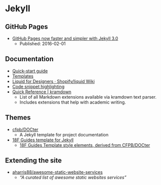 # Jekyll

## GitHub Pages

- [GitHub Pages now faster and simpler with Jekyll 3.0](https://github.com/blog/2100-github-pages-now-faster-and-simpler-with-jekyll-3-0)
  - Published: 2016-02-01

## Documentation

- [Quick-start guide](https://jekyllrb.com/docs/quickstart/)
- [Templates](https://jekyllrb.com/docs/templates/)
- [Liquid for Designers · Shopify/liquid Wiki](https://github.com/Shopify/liquid/wiki/Liquid-for-Designers)
- [Code snippet highlighting](https://jekyllrb.com/docs/templates/#code-snippet-highlighting)
- [Quick Reference | kramdown](http://kramdown.gettalong.org/quickref.html)
  - List of all Markdown extensions available via kramdown text parser.
  - Includes extensions that help with academic writing.

## Themes

- [cfpb/DOCter](https://github.com/cfpb/DOCter)
  - A Jekyll template for project documentation
- [18F Guides template for Jekyll](https://pages.18f.gov/guides-template/)
  - [18F Guides Template style elements, derived from CFPB/DOCter](https://github.com/18F/guides-style)

## Extending the site

- [aharris88/awesome-static-website-services](https://github.com/aharris88/awesome-static-website-services)
  - _“A curated list of awesome static websites services”_
